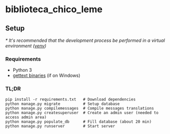 # biblioteca_chico_leme

## Setup

_* It's recommended that the development process be performed in a virtual environment ([venv](https://docs.python.org/3/library/venv.html))_

### Requirements

- Python 3
- [gettext binaries](https://docs.djangoproject.com/en/3.2/topics/i18n/translation/#gettext-on-windows) (if on Windows)

### TL;DR

```shell
pip install -r requirements.txt   # Download dependencies
python manage.py migrate          # Setup database
python manage.py compilemessages  # Compile messages translations
python manage.py createsuperuser  # Create an admin user (needed to access admin area)
python manage.py populate_db      # Fill database (about 20 min)
python manage.py runserver        # Start server
```
